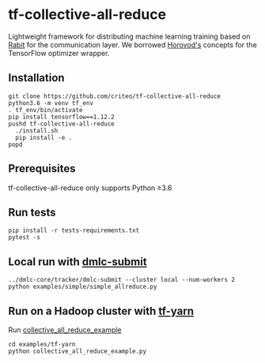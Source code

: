 # tf-collective-all-reduce

Lightweight framework for distributing machine learning training based on [Rabit](https://github.com/dmlc/rabit) for the communication layer. We borrowed [Horovod's](https://github.com/horovod/horovod) concepts for the TensorFlow optimizer wrapper.

## Installation

```
git clone https://github.com/criteo/tf-collective-all-reduce
python3.6 -m venv tf_env
. tf_env/bin/activate
pip install tensorflow==1.12.2
pushd tf-collective-all-reduce
  ./install.sh
  pip install -e .
popd
```

## Prerequisites

tf-collective-all-reduce only supports Python ≥3.6


## Run tests

```
pip install -r tests-requirements.txt
pytest -s
```

## Local run with [dmlc-submit](https://github.com/dmlc/dmlc-core/tree/master/tracker)

```
../dmlc-core/tracker/dmlc-submit --cluster local --num-workers 2 python examples/simple/simple_allreduce.py
```

## Run on a Hadoop cluster with [tf-yarn](https://github.com/criteo/tf-yarn)

Run [collective_all_reduce_example](https://github.com/criteo/tf-collective-all-reduce/blob/master/examples/collective_all_reduce_example.py)

```
cd examples/tf-yarn
python collective_all_reduce_example.py
```

